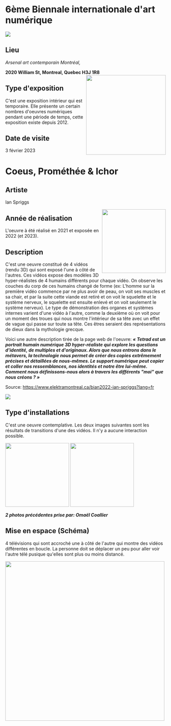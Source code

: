 # 6ème Biennale internationale d'art numérique

<img src="https://github.com/mrjacksonsapien/H23_TIM_inspirations_SOLTAN/blob/main/BIAN/medias/photos/affiche_BIAN.jpg">

## Lieu

*Arsenal art contemporain Montréal,*  

**2020 William St, Montreal, Quebec H3J 1R8**
<img align= "right" width="250px" src="https://github.com/mrjacksonsapien/H23_TIM_inspirations_SOLTAN/blob/main/BIAN/medias/photos/photo_moi.png">

  

## Type d'exposition

C'est une exposition intérieur qui est temporaire. Elle présente un certain nombres d'oeuvres numériques pendant une période de temps, cette exposition existe depuis 2012.


## Date de visite
3 février 2023


# Coeus, Prométhée & Ichor

## Artiste

Ian Spriggs

<img align="right" width="200px" src="https://github.com/mrjacksonsapien/H23_TIM_inspirations_SOLTAN/blob/main/BIAN/medias/photos/ian_spriggs.webp">

## Année de réalisation

L'oeuvre à été réalisé en 2021 et exposée en 2022 (et 2023).

## Description

C'est une oeuvre constitué de 4 vidéos (rendu 3D) qui sont exposé l'une à côté de l'autres. Ces vidéos expose des modèles 3D hyper-réalistes de 4 humains différents pour chaque vidéo. On observe les couches du corp de ces humains changé de forme (ex: L'homme sur la première vidéo commence par ne plus avoir de peau, on voit ses muscles et sa chair, et par la suite cette viande est retiré et on voit le squelette et le système nerveux, le squelette est ensuite enlevé et on voit seulement le système nerveux). Le type de démonstration des organes et systèmes internes varient d'une vidéo à l'autre, comme la deuxième où on voit pour un moment des troues qui nous montre l'intérieur de sa tête avec un effet de vague qui passe sur toute sa tête. Ces êtres seraient des représentations de dieux dans la mythologie grecque. 

Voici une autre description tirée de la page web de l'oeuvre: ***« Tetrad est un portrait humain numérique 3D hyper-réaliste qui explore les questions d'identité, de multiples et d'originaux. Alors que nous entrons dans le métavers, la technologie nous permet de créer des copies extrêmement précises et détaillées de nous-mêmes. Le support numérique peut copier et coller nos ressemblances, nos identités et notre être lui-même. Comment nous définissons-nous alors à travers les différents "moi" que nous créons ? »***

Source: https://www.elektramontreal.ca/bian2022-ian-spriggs?lang=fr

<img src="https://github.com/mrjacksonsapien/H23_TIM_inspirations_SOLTAN/blob/main/BIAN/medias/photos/cartel_desc.png">  

## Type d'installations

C'est une oeuvre contemplative. Les deux images suivantes sont les résultats de transitions d'une des vidéos. Il n'y a aucune interaction possible. 

<img width="200px" src="https://github.com/mrjacksonsapien/H23_TIM_inspirations_SOLTAN/blob/main/BIAN/medias/photos/photo1_frame_1.jpg">
<img width="200px" src="https://github.com/mrjacksonsapien/H23_TIM_inspirations_SOLTAN/blob/main/BIAN/medias/photos/photo2_frame_1.jpg">

***2 photos précédentes prise par: Omaël Coallier***

## Mise en espace (Schéma)

4 télévisions qui sont accroché une à côté de l'autre qui montre des vidéos différentes en boucle. La personne doit se déplacer un peu pour aller voir l'autre télé pusique qu'elles sont plus ou moins distancé.

<img width="500px" src="https://github.com/mrjacksonsapien/H23_TIM_inspirations_SOLTAN/blob/main/BIAN/medias/photos/croquis.jpg">
